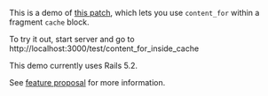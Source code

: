 This is a demo of [this patch](https://gist.github.com/TylerRick/1ab5e797892ebce5f9b2b1d143b9b1a4),
which lets you use `content_for` within a fragment `cache` block.

To try it out, start server and go to http://localhost:3000/test/content_for_inside_cache

This demo currently uses Rails 5.2.

See [feature proposal](https://discuss.rubyonrails.org/t/feature-request-ability-to-use-content-for-within-a-fragment-cache-block/75607)
for more information.
